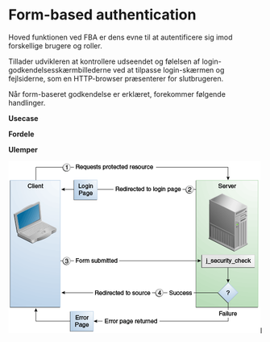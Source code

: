 # Form-based authentication

Hoved funktionen ved FBA er dens evne til at autentificere sig imod forskellige brugere og roller.

Tillader udvikleren at kontrollere udseendet og følelsen af login-godkendelsesskærmbillederne ved at tilpasse login-skærmen og fejlsiderne, som en HTTP-browser præsenterer for slutbrugeren.

Når form-baseret godkendelse er erklæret, forekommer følgende handlinger.

**Usecase**

**Fordele**

**Ulemper**

![Formbased auth](FormBaseAuth.png)l
